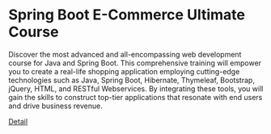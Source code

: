 # Spring Boot E-Commerce Ultimate Course

Discover the most advanced and all-encompassing web development course for Java and Spring Boot. This comprehensive training will empower you to create a real-life shopping application employing cutting-edge technologies such as Java, Spring Boot, Hibernate, Thymeleaf, Bootstrap, jQuery, HTML, and RESTful Webservices. By integrating these tools, you will gain the skills to construct top-tier applications that resonate with end users and drive business revenue. 

[Detail](https://eduitfree.com/gGti)